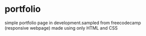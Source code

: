 # portfolio
simple portfolio page in development.sampled from freecodecamp (responsive webpage) made using only HTML and CSS
